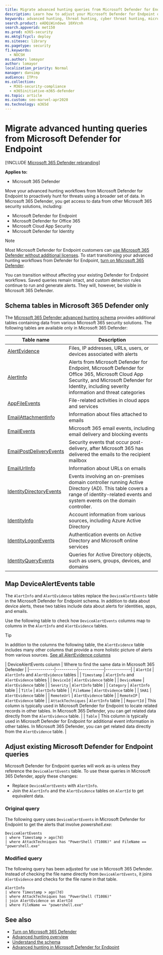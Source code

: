 ```yaml
---
title: Migrate advanced hunting queries from Microsoft Defender for Endpoint
description: Learn how to adjust your Microsoft Defender for Endpoint queries so you can use them in Microsoft 365 Defender
keywords: advanced hunting, threat hunting, cyber threat hunting, microsoft threat protection, microsoft 365, mtp, m365, microsoft defender atp, mdatp, search, query, telemetry, custom detections, schema, kusto, microsoft 365, mapping
search.product: eADQiWindows 10XVcnh
search.appverid: met150
ms.prod: m365-security
ms.mktglfcycl: deploy
ms.sitesec: library
ms.pagetype: security
f1.keywords: 
  - NOCSH
ms.author: lomayor
author: lomayor
localization_priority: Normal
manager: dansimp
audience: ITPro
ms.collection: 
  - M365-security-compliance
  - m365initiative-m365-defender
ms.topic: article
ms.custom: seo-marvel-apr2020
ms.technology: m365d
---
```


# Migrate advanced hunting queries from Microsoft Defender for Endpoint

[!INCLUDE [Microsoft 365 Defender rebranding](../includes/microsoft-defender.md)]

**Applies to:**
- Microsoft 365 Defender

Move your advanced hunting workflows from Microsoft Defender for Endpoint to proactively hunt for threats using a broader set of data. In Microsoft 365 Defender, you get access to data from other Microsoft 365 security solutions, including:

- Microsoft Defender for Endpoint
- Microsoft Defender for Office 365
- Microsoft Cloud App Security
- Microsoft Defender for Identity

>[!NOTE]
>Most Microsoft Defender for Endpoint customers can [use Microsoft 365 Defender without additional licenses](prerequisites.md#licensing-requirements). To start transitioning your advanced hunting workflows from Defender for Endpoint, [turn on Microsoft 365 Defender](mtp-enable.md).

You can transition without affecting your existing Defender for Endpoint workflows. Saved queries remain intact, and custom detection rules continue to run and generate alerts. They will, however, be visible in Microsoft 365 Defender. 

## Schema tables in Microsoft 365 Defender only
The [Microsoft 365 Defender advanced hunting schema](advanced-hunting-schema-tables.md) provides additional tables containing data from various Microsoft 365 security solutions. The following tables are available only in Microsoft 365 Defender:

| Table name | Description |
|------------|-------------|
| [AlertEvidence](advanced-hunting-alertevidence-table.md) | Files, IP addresses, URLs, users, or devices associated with alerts |
| [AlertInfo](advanced-hunting-alertinfo-table.md) | Alerts from Microsoft Defender for Endpoint, Microsoft Defender for Office 365, Microsoft Cloud App Security, and Microsoft Defender for Identity, including severity information and threat categories  |
| [AppFileEvents](advanced-hunting-appfileevents-table.md) | File-related activities in cloud apps and services |
| [EmailAttachmentInfo](advanced-hunting-emailattachmentinfo-table.md) | Information about files attached to emails |
| [EmailEvents](advanced-hunting-emailevents-table.md) | Microsoft 365 email events, including email delivery and blocking events |
| [EmailPostDeliveryEvents](advanced-hunting-emailpostdeliveryevents-table.md) | Security events that occur post-delivery, after Microsoft 365 has delivered the emails to the recipient mailbox |
| [EmailUrlInfo](advanced-hunting-emailurlinfo-table.md) | Information about URLs on emails |
| [IdentityDirectoryEvents](advanced-hunting-identitydirectoryevents-table.md) | Events involving an on-premises domain controller running Active Directory (AD). This table covers a range of identity-related events and system events on the domain controller. |
| [IdentityInfo](advanced-hunting-identityinfo-table.md) | Account information from various sources, including Azure Active Directory |
| [IdentityLogonEvents](advanced-hunting-identitylogonevents-table.md) | Authentication events on Active Directory and Microsoft online services |
| [IdentityQueryEvents](advanced-hunting-identityqueryevents-table.md) | Queries for Active Directory objects, such as users, groups, devices, and domains |

## Map DeviceAlertEvents table
The `AlertInfo` and `AlertEvidence` tables replace the `DeviceAlertEvents` table in the Microsoft Defender for Endpoint schema. In addition to data about device alerts, these two tables include data about alerts for identities, apps, and emails.

Use the following table to check how `DeviceAlertEvents` columns map to columns in the `AlertInfo` and `AlertEvidence` tables.

>[!TIP]
>In addition to the columns the following table, the `AlertEvidence` table includes many other columns that provide a more holistic picture of alerts from various sources. [See all AlertEvidence columns](advanced-hunting-alertevidence-table.md) 

| DeviceAlertEvents column | Where to find the same data in Microsoft 365 Defender |
|-------------|-----------|-------------|-------------|
| `AlertId` | `AlertInfo` and  `AlertEvidence` tables |
| `Timestamp` | `AlertInfo` and  `AlertEvidence` tables |
| `DeviceId` | `AlertEvidence` table |
| `DeviceName` | `AlertEvidence` table |
| `Severity` | `AlertInfo` table |
| `Category` | `AlertInfo` table |
| `Title` | `AlertInfo` table |
| `FileName` | `AlertEvidence` table |
| `SHA1` | `AlertEvidence` table |
| `RemoteUrl` | `AlertEvidence` table |
| `RemoteIP` | `AlertEvidence` table |
| `AttackTechniques` | `AlertInfo` table |
| `ReportId` | This column is typically used in Microsoft Defender for Endpoint to locate related records in other tables. In Microsoft 365 Defender, you can get related data directly from the `AlertEvidence` table. |
| `Table` | This column is typically used in Microsoft Defender for Endpoint for additional event information in other tables. In Microsoft 365 Defender, you can get related data directly from the `AlertEvidence` table. |

## Adjust existing Microsoft Defender for Endpoint queries
Microsoft Defender for Endpoint queries will work as-is unless they reference the `DeviceAlertEvents` table. To use these queries in Microsoft 365 Defender, apply these changes:

- Replace `DeviceAlertEvents` with `AlertInfo`.
- Join the `AlertInfo` and the `AlertEvidence` tables on `AlertId` to get equivalent data.

### Original query
The following query uses `DeviceAlertEvents` in Microsoft Defender for Endpoint to get the alerts that involve _powershell.exe_:

```kusto
DeviceAlertEvents
| where Timestamp > ago(7d) 
| where AttackTechniques has "PowerShell (T1086)" and FileName == "powershell.exe"
```
### Modified query
The following query has been adjusted for use in Microsoft 365 Defender. Instead of checking the file name directly from `DeviceAlertEvents`, it joins `AlertEvidence` and checks for the file name in that table.

```kusto
AlertInfo 
| where Timestamp > ago(7d) 
| where AttackTechniques has "PowerShell (T1086)" 
| join AlertEvidence on AlertId
| where FileName == "powershell.exe"
```



## See also
- [Turn on Microsoft 365 Defender](advanced-hunting-query-language.md)
- [Advanced hunting overview](advanced-hunting-overview.md)
- [Understand the schema](advanced-hunting-schema-tables.md)
- [Advanced hunting in Microsoft Defender for Endpoint](https://docs.microsoft.com/windows/security/threat-protection/microsoft-defender-atp/advanced-hunting-overview)